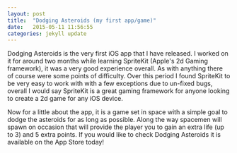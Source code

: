 ```yaml
---
layout: post
title:  "Dodging Asteroids (my first app/game)"
date:   2015-05-11 11:56:55
categories: jekyll update
---
```


Dodging Asteroids is the very first iOS app that I have released. I worked on it for around two months while learning SpriteKit (Apple's 2d Gaming framework), it was a very good experience overall. As with anything there of course were some points of difficulty. Over this period I found SpriteKit to be very easy to work with with a few exceptions due to un-fixed bugs, overall I would say SpriteKit is a great gaming framework for anyone looking to create a 2d game for any iOS device. 

Now for a little about the app, it is a game set in space with a simple goal to dodge the asteroids for as long as possible. Along the way spacemen will spawn on occasion that will provide the player you to gain an extra life (up to 3) and 5 extra points. If you would like to check Dodging Asteroids it is available on the App Store today!

